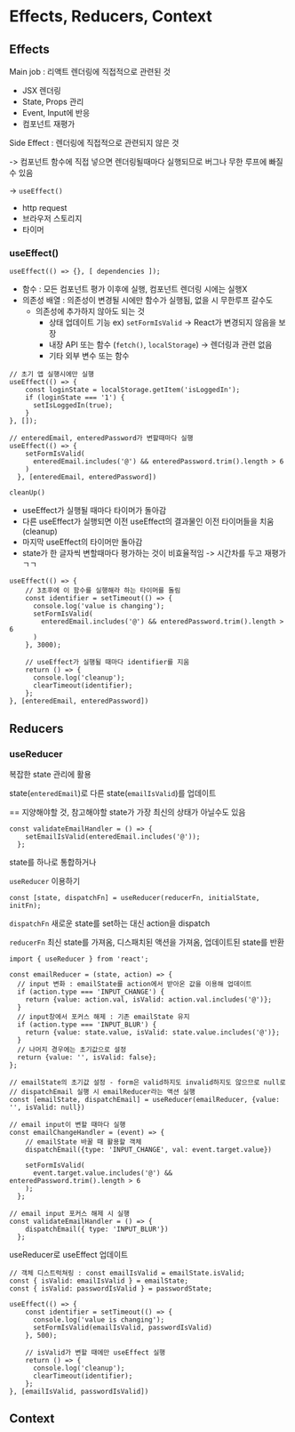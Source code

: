 # Effects, Reducers, Context

## Effects

Main job : 리액트 렌더링에 직접적으로 관련된 것

- JSX 렌더링
- State, Props 관리
- Event, Input에 반응
- 컴포넌트 재평가

Side Effect : 렌더링에 직접적으로 관련되지 않은 것

-> 컴포넌트 함수에 직접 넣으면 렌더링될때마다 실행되므로 버그나 무한 루프에 빠질 수 있음

-> `useEffect()`

- http request
- 브라우저 스토리지
- 타이머

### useEffect()

`useEffect(() => {}, [ dependencies ]);`

- 함수 : 모든 컴포넌트 평가 이후에 실행, 컴포넌트 렌더링 시에는 실행X
- 의존성 배열 : 의존성이 변경될 시에만 함수가 실행됨, 없을 시 무한루프 갈수도
  - 의존성에 추가하지 않아도 되는 것
    - 상태 업데이트 기능 ex) `setFormIsValid` -> React가 변경되지 않음을 보장
    - 내장 API 또는 함수 (`fetch()`, `localStorage`) -> 렌더링과 관련 없음
    - 기타 외부 변수 또는 함수


```react
// 초기 앱 실행시에만 실행
useEffect(() => {
    const loginState = localStorage.getItem('isLoggedIn');
    if (loginState === '1') {
      setIsLoggedIn(true);
    }
}, []);

// enteredEmail, enteredPassword가 변할때마다 실행
useEffect(() => {
    setFormIsValid(
      enteredEmail.includes('@') && enteredPassword.trim().length > 6
    )
  }, [enteredEmail, enteredPassword])
```

`cleanUp()`

- useEffect가 실행될 때마다 타이머가 돌아감
- 다른 useEffect가 실행되면 이전 useEffect의 결과물인 이전 타이머들을 치움(cleanup)
- 마지막 useEffect의 타이머만 돌아감
- state가 한 글자씩 변할때마다 평가하는 것이 비효율적임 -> 시간차를 두고 재평가 ㄱㄱ

```react
useEffect(() => {
    // 3초후에 이 함수를 실행해라 하는 타이머를 돌림
    const identifier = setTimeout(() => {
      console.log('value is changing');
      setFormIsValid(
        enteredEmail.includes('@') && enteredPassword.trim().length > 6
      )
    }, 3000);
	
    // useEffect가 실행될 때마다 identifier를 지움
    return () => {
      console.log('cleanup');
      clearTimeout(identifier);
    };
}, [enteredEmail, enteredPassword])
```

## Reducers

### useReducer

복잡한 state 관리에 활용 

state(`enteredEmail`)로 다른 state(`emailIsValid`)를 업데이트

 == 지양해야할 것, 참고해야할 state가 가장 최신의 상태가 아닐수도 있음

```react
const validateEmailHandler = () => {
    setEmailIsValid(enteredEmail.includes('@'));
  };
```

state를 하나로 통합하거나

`useReducer` 이용하기

```react
const [state, dispatchFn] = useReducer(reducerFn, initialState, initFn);
```

`dispatchFn` 새로운 state를 set하는 대신 action을 dispatch

`reducerFn` 최신 state를 가져옴, 디스패치된 액션을 가져옴, 업데이트된 state를 반환

```react
import { useReducer } from 'react';

const emailReducer = (state, action) => {
  // input 변화 : emailState를 action에서 받아온 값을 이용해 업데이트 
  if (action.type === 'INPUT_CHANGE') {
    return {value: action.val, isValid: action.val.includes('@')};
  }
  // input창에서 포커스 해제 : 기존 emailState 유지
  if (action.type === 'INPUT_BLUR') {
    return {value: state.value, isValid: state.value.includes('@')};
  }
  // 나머지 경우에는 초기값으로 설정
  return {value: '', isValid: false};
};

// emailState의 초기값 설정 - form은 valid하지도 invalid하지도 않으므로 null로 
// dispatchEmail 실행 시 emailReducer라는 액션 실행
const [emailState, dispatchEmail] = useReducer(emailReducer, {value: '', isValid: null})

// email input이 변할 때마다 실행
const emailChangeHandler = (event) => {
    // emailState 바꿀 때 활용할 객체 
    dispatchEmail({type: 'INPUT_CHANGE', val: event.target.value})

    setFormIsValid(
      event.target.value.includes('@') && enteredPassword.trim().length > 6
    );
  };

// email input 포커스 해제 시 실행 
const validateEmailHandler = () => {
    dispatchEmail({ type: 'INPUT_BLUR'})
  };

```

useReducer로 useEffect 업데이트

```react
// 객체 디스트럭쳐링 : const emailIsValid = emailState.isValid; 
const { isValid: emailIsValid } = emailState;
const { isValid: passwordIsValid } = passwordState;

useEffect(() => {
    const identifier = setTimeout(() => {
      console.log('value is changing');
      setFormIsValid(emailIsValid, passwordIsValid)
    }, 500);

	// isValid가 변할 때에만 useEffect 실행
    return () => {
      console.log('cleanup');
      clearTimeout(identifier);
    };
}, [emailIsValid, passwordIsValid])
```





## Context

